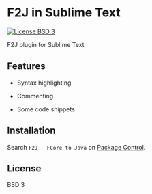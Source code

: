 # F2J in Sublime Text

[![License BSD 3][badge-license]](LICENSE)

F2J plugin for Sublime Text

## Features

* Syntax highlighting

* Commenting

* Some code snippets

## Installation

Search `F2J - FCore to Java` on [Package Control](https://packagecontrol.io).

## License

BSD 3

[badge-license]: https://img.shields.io/badge/license-BSD_3-green.svg
